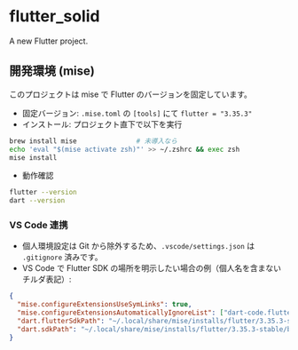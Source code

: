 # flutter_solid

A new Flutter project.

## 開発環境 (mise)

このプロジェクトは mise で Flutter のバージョンを固定しています。

- 固定バージョン: `.mise.toml` の `[tools]` にて `flutter = "3.35.3"`
- インストール: プロジェクト直下で以下を実行

```bash
brew install mise               # 未導入なら
echo 'eval "$(mise activate zsh)"' >> ~/.zshrc && exec zsh
mise install
```

- 動作確認

```bash
flutter --version
dart --version
```

### VS Code 連携

- 個人環境設定は Git から除外するため、`.vscode/settings.json` は `.gitignore` 済みです。
- VS Code で Flutter SDK の場所を明示したい場合の例（個人名を含まないチルダ表記）:

```json
{
  "mise.configureExtensionsUseSymLinks": true,
  "mise.configureExtensionsAutomaticallyIgnoreList": ["dart-code.flutter"],
  "dart.flutterSdkPath": "~/.local/share/mise/installs/flutter/3.35.3-stable",
  "dart.sdkPath": "~/.local/share/mise/installs/flutter/3.35.3-stable/bin/dart"
}
```
